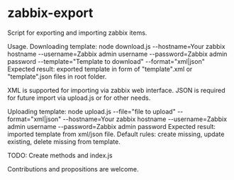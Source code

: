 # zabbix-export

Script for exporting and importing zabbix items.

Usage.
Downloading template:
node download.js --hostname=Your zabbix hostname --username=Zabbix admin username --password=Zabbix admin password --template="Template to download" --format="xml|json"
Expected result: exported template  in form of "template".xml or "template".json files in root folder.

XML is supported for importing via zabbix web interface.
JSON is required for future import via upload.js or for other needs.

Uploading template:
node upload.js --file="file to upload" --format="xml|json" --hostname=Your zabbix hostname --username=Zabbix admin username --password=Zabbix admin password
Expected result: imported template from xml/json file. Default rules: create missing, update existing, delete missing from template.


TODO:
Create methods and index.js

Contributions and propositions are welcome.
